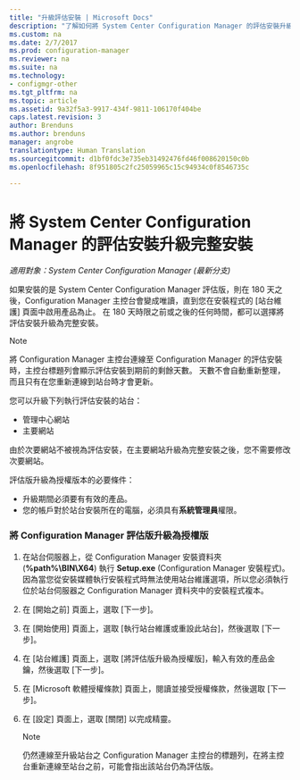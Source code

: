 ```yaml
---
title: "升級評估安裝 | Microsoft Docs"
description: "了解如何將 System Center Configuration Manager 的評估安裝升級至完整安裝。"
ms.custom: na
ms.date: 2/7/2017
ms.prod: configuration-manager
ms.reviewer: na
ms.suite: na
ms.technology:
- configmgr-other
ms.tgt_pltfrm: na
ms.topic: article
ms.assetid: 9a32f5a3-9917-434f-9811-106170f404be
caps.latest.revision: 3
author: Brenduns
ms.author: brenduns
manager: angrobe
translationtype: Human Translation
ms.sourcegitcommit: d1bf0fdc3e735eb31492476fd46f008620150c0b
ms.openlocfilehash: 8f951805c2fc25059965c15c94934c0f8546735c

---
```

# <a name="upgrade-an-evaluation-installation-of-system-center-configuration-manager-to-a-full-installation"></a>將 System Center Configuration Manager 的評估安裝升級完整安裝

*適用對象：System Center Configuration Manager (最新分支)*

如果安裝的是 System Center Configuration Manager 評估版，則在 180 天之後，Configuration Manager 主控台會變成唯讀，直到您在安裝程式的 [站台維護] 頁面中啟用產品為止。 在 180 天時限之前或之後的任何時間，都可以選擇將評估安裝升級為完整安裝。  

> [!NOTE]  
>  將 Configuration Manager 主控台連線至 Configuration Manager 的評估安裝時，主控台標題列會顯示評估安裝到期前的剩餘天數。 天數不會自動重新整理，而且只有在您重新連線到站台時才會更新。  

 您可以升級下列執行評估安裝的站台：  

-   管理中心網站  
-   主要網站  

由於次要網站不被視為評估安裝，在主要網站升級為完整安裝之後，您不需要修改次要網站。  

評估版升級為授權版本的必要條件：  

-   升級期間必須要有有效的產品。  
-   您的帳戶對於站台安裝所在的電腦，必須具有**系統管理員**權限。  

### <a name="to-upgrade-an-evaluation-version-of-configuration-manager-to-a-licensed-version"></a>將 Configuration Manager 評估版升級為授權版  

1.  在站台伺服器上，從 Configuration Manager 安裝資料夾 (**%path%\BIN\X64**) 執行 **Setup.exe** (Configuration Manager 安裝程式)。 因為當您從安裝媒體執行安裝程式時無法使用站台維護選項，所以您必須執行位於站台伺服器之 Configuration Manager 資料夾中的安裝程式複本。  
2.  在 [開始之前] 頁面上，選取 [下一步]。  
3.  在 [開始使用] 頁面上，選取 [執行站台維護或重設此站台]，然後選取 [下一步]。  
4.  在 [站台維護] 頁面上，選取 [將評估版升級為授權版]，輸入有效的產品金鑰，然後選取 [下一步]。  
5.  在 [Microsoft 軟體授權條款] 頁面上，閱讀並接受授權條款，然後選取 [下一步]。  
6.  在 [設定] 頁面上，選取 [關閉] 以完成精靈。  

    > [!NOTE]  
    >  仍然連線至升級站台之 Configuration Manager 主控台的標題列，在將主控台重新連線至站台之前，可能會指出該站台仍為評估版。  



<!--HONumber=Feb17_HO2-->


